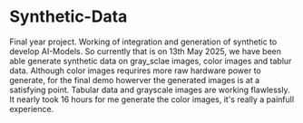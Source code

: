 # Synthetic-Data
Final year project. Working of integration and generation of synthetic to develop AI-Models.
So currently that is on 13th May 2025, we have been able generate synthetic data on gray_sclae images, color images and tablur data. Although color images requrires more raw hardware power to generate, for the final demo howerver the generated images is at a satisfying point. Tabular data and grayscale images are working flawlessly. It nearly took 16 hours for me generate the color images, it's really a painfull experience.

